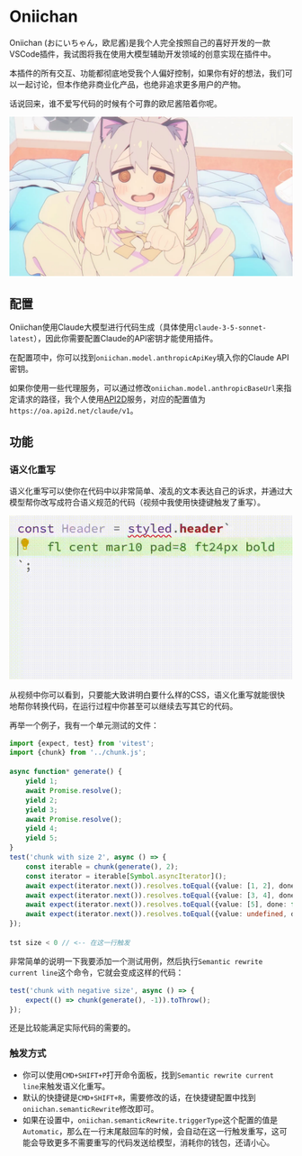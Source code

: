 # Oniichan

Oniichan (おにいちゃん，欧尼酱)是我个人完全按照自己的喜好开发的一款VSCode插件，我试图将我在使用大模型辅助开发领域的创意实现在插件中。

本插件的所有交互、功能都彻底地受我个人偏好控制，如果你有好的想法，我们可以一起讨论，但本作绝非商业化产品，也绝非追求更多用户的产物。

话说回来，谁不爱写代码的时候有个可靠的欧尼酱陪着你呢。

![Oniichan](https://raw.githubusercontent.com/otakustay/oniichan/master/assets/cover-character.jpg)

## 配置

Oniichan使用Claude大模型进行代码生成（具体使用`claude-3-5-sonnet-latest`），因此你需要配置Claude的API密钥才能使用插件。

在配置项中，你可以找到`oniichan.model.anthropicApiKey`填入你的Claude API密钥。

如果你使用一些代理服务，可以通过修改`oniichan.model.anthropicBaseUrl`来指定请求的路径，我个人使用[API2D](https://api2d.com/)服务，对应的配置值为`https://oa.api2d.net/claude/v1`。

## 功能

### 语义化重写

语义化重写可以使你在代码中以非常简单、凌乱的文本表达自己的诉求，并通过大模型帮你改写成符合语义规范的代码（视频中我使用快捷键触发了重写）。

![Semantic rewrite demo](https://raw.githubusercontent.com/otakustay/oniichan/master/assets/semantic-rewrite-styled.gif)

从视频中你可以看到，只要能大致讲明白要什么样的CSS，语义化重写就能很快地帮你转换代码，在运行过程中你甚至可以继续去写其它的代码。

再举一个例子，我有一个单元测试的文件：

```ts
import {expect, test} from 'vitest';
import {chunk} from '../chunk.js';

async function* generate() {
    yield 1;
    await Promise.resolve();
    yield 2;
    yield 3;
    await Promise.resolve();
    yield 4;
    yield 5;
}
test('chunk with size 2', async () => {
    const iterable = chunk(generate(), 2);
    const iterator = iterable[Symbol.asyncIterator]();
    await expect(iterator.next()).resolves.toEqual({value: [1, 2], done: false});
    await expect(iterator.next()).resolves.toEqual({value: [3, 4], done: false});
    await expect(iterator.next()).resolves.toEqual({value: [5], done: false});
    await expect(iterator.next()).resolves.toEqual({value: undefined, done: true});
});

tst size < 0 // <-- 在这一行触发
```

非常简单的说明一下我要添加一个测试用例，然后执行`Semantic rewrite current line`这个命令，它就会变成这样的代码：

```ts
test('chunk with negative size', async () => {
    expect(() => chunk(generate(), -1)).toThrow();
});
```

还是比较能满足实际代码的需要的。

### 触发方式

- 你可以使用`CMD+SHIFT+P`打开命令面板，找到`Semantic rewrite current line`来触发语义化重写。
- 默认的快捷键是`CMD+SHIFT+R`，需要修改的话，在快捷键配置中找到`oniichan.semanticRewrite`修改即可。
- 如果在设置中，`oniichan.semanticRewrite.triggerType`这个配置的值是`Automatic`，那么在一行末尾敲回车的时候，会自动在这一行触发重写，这可能会导致更多不需要重写的代码发送给模型，消耗你的钱包，还请小心。

